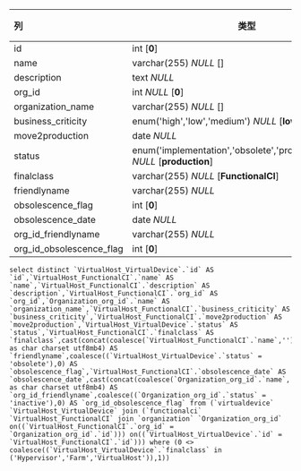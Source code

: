 | 列                       | 类型                                                         | 注释 |
| :----------------------- | ------------------------------------------------------------ | ---- |
| id                       | int [**0**]                                                  |      |
| name                     | varchar(255) *NULL* []                                       |      |
| description              | text *NULL*                                                  |      |
| org_id                   | int *NULL* [**0**]                                           |      |
| organization_name        | varchar(255) *NULL* []                                       |      |
| business_criticity       | enum('high','low','medium') *NULL* [**low**]                 |      |
| move2production          | date *NULL*                                                  |      |
| status                   | enum('implementation','obsolete','production','stock') *NULL* [**production**] |      |
| finalclass               | varchar(255) *NULL* [**FunctionalCI**]                       |      |
| friendlyname             | varchar(255) *NULL*                                          |      |
| obsolescence_flag        | int [**0**]                                                  |      |
| obsolescence_date        | date *NULL*                                                  |      |
| org_id_friendlyname      | varchar(255) *NULL*                                          |      |
| org_id_obsolescence_flag | int [**0**]                                                  |      |

```
select distinct `VirtualHost_VirtualDevice`.`id` AS `id`,`VirtualHost_FunctionalCI`.`name` AS `name`,`VirtualHost_FunctionalCI`.`description` AS `description`,`VirtualHost_FunctionalCI`.`org_id` AS `org_id`,`Organization_org_id`.`name` AS `organization_name`,`VirtualHost_FunctionalCI`.`business_criticity` AS `business_criticity`,`VirtualHost_FunctionalCI`.`move2production` AS `move2production`,`VirtualHost_VirtualDevice`.`status` AS `status`,`VirtualHost_FunctionalCI`.`finalclass` AS `finalclass`,cast(concat(coalesce(`VirtualHost_FunctionalCI`.`name`,'')) as char charset utf8mb4) AS `friendlyname`,coalesce((`VirtualHost_VirtualDevice`.`status` = 'obsolete'),0) AS `obsolescence_flag`,`VirtualHost_FunctionalCI`.`obsolescence_date` AS `obsolescence_date`,cast(concat(coalesce(`Organization_org_id`.`name`,'')) as char charset utf8mb4) AS `org_id_friendlyname`,coalesce((`Organization_org_id`.`status` = 'inactive'),0) AS `org_id_obsolescence_flag` from (`virtualdevice` `VirtualHost_VirtualDevice` join (`functionalci` `VirtualHost_FunctionalCI` join `organization` `Organization_org_id` on((`VirtualHost_FunctionalCI`.`org_id` = `Organization_org_id`.`id`))) on((`VirtualHost_VirtualDevice`.`id` = `VirtualHost_FunctionalCI`.`id`))) where (0 <> coalesce((`VirtualHost_VirtualDevice`.`finalclass` in ('Hypervisor','Farm','VirtualHost')),1))
```

